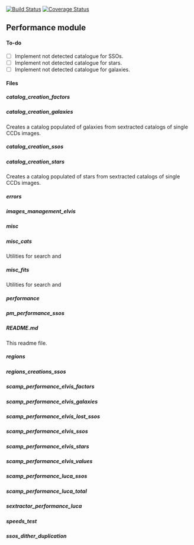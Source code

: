 [![Build Status](https://travis-ci.org/sgongar/Euclid-SSOs-Pipeline-Tests.svg?branch=master)](https://travis-ci.org/sgongar/Euclid-SSOs-Pipeline-Tests) [![Coverage Status](https://coveralls.io/repos/github/sgongar/Euclid-SSOs-Pipeline-Tests/badge.svg?branch=master)](https://coveralls.io/github/sgongar/Euclid-SSOs-Pipeline-Tests?branch=master)

## Performance module

#### To-do
- [ ] Implement not detected catalogue for SSOs.
- [ ] Implement not detected catalogue for stars.
- [ ] Implement not detected catalogue for galaxies.

#### Files

##### catalog_creation_factors

##### catalog_creation_galaxies
Creates a catalog populated of galaxies from sextracted catalogs
of single CCDs images.

##### catalog_creation_ssos

##### catalog_creation_stars
Creates a catalog populated of stars from sextracted catalogs
of single CCDs images.

##### errors

##### images_management_elvis

##### misc

##### misc_cats
Utilities for search and

##### misc_fits
Utilities for search and

##### performance

##### pm_performance_ssos

##### README.md
This readme file.

##### regions

##### regions_creations_ssos

##### scamp_performance_elvis_factors

##### scamp_performance_elvis_galaxies

##### scamp_performance_elvis_lost_ssos

##### scamp_performance_elvis_ssos

##### scamp_performance_elvis_stars

##### scamp_performance_elvis_values

##### scamp_performance_luca_ssos

##### scamp_performance_luca_total

##### sextractor_performance_luca

##### speeds_test

##### ssos_dither_duplication
